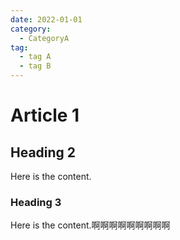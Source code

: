 ```yaml
---
date: 2022-01-01
category:
  - CategoryA
tag:
  - tag A
  - tag B
---
```


# Article 1

## Heading 2

Here is the content.

### Heading 3

Here is the content.啊啊啊啊啊啊啊啊啊
